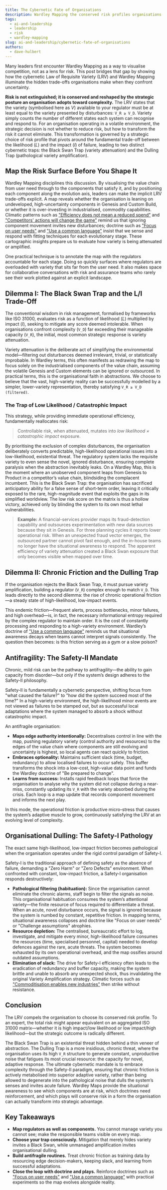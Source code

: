 ```yaml
---
title: The Cybernetic Fate of Organisations
description: Wardley Mapping the conserved risk profiles organisations face when they attenuate or amplify variety.
tags:
  - ai-and-leadership
  - leadership
  - risk
  - wardley-mapping
slug: ai-and-leadership/cybernetic-fate-of-organisations
authors:
  - dave-hulbert
---
```


Many leaders first encounter Wardley Mapping as a way to visualise competition, not as a lens for risk. This post bridges that gap by showing how the cybernetic Law of Requisite Variety (LRV) and Wardley Mapping illuminate the hidden trade-offs organisations make when they confront uncertainty.

**Risk is not extinguished; it is conserved and reshaped by the strategic posture an organisation adopts toward complexity.**
The LRV states that the variety (symbolised here as *V*) available to your regulator must be at least equal to the variety presented by disturbances: `V_R ≥ V_D`. Variety simply counts the number of different states each system can recognise and respond to. For an organisation operating in a volatile environment, the strategic decision is not whether to reduce risk, but how to transform the risk it cannot eliminate. This transformation is governed by a strategic choice of risk profile that pivots around the fundamental trade-off between the likelihood (*L*) and the impact (*I*) of failure, leading to two distinct cybernetic traps: the Black Swan Trap (variety attenuation) and the Dulling Trap (pathological variety amplification).

<!-- truncate -->

## Map the Risk Surface Before You Shape It

Wardley Mapping disciplines this discussion. By visualising the value chain from user need through to the components that satisfy it, and by positioning each component along the evolution axis, leaders can make the implicit LRV trade-offs explicit. A map reveals whether the organisation is leaning on undeveloped, high-uncertainty components in Genesis and Custom Build, or whether it is over-investing in industrialised, commodity capabilities. Climatic patterns such as ["Efficiency does not mean a reduced spend"](/climatic-patterns/efficiency-does-not-mean-a-reduced-spend) and ["Competitors' actions will change the game"](/climatic-patterns/competitors-actions-will-change-the-game) remind us that ignoring component movement invites new disturbances; doctrine such as ["Focus on user needs"](/doctrines/focus-on-user-needs) and ["Use a common language"](/doctrines/use-a-common-language) insist that we sense and respond with fitting techniques for each evolutionary stage. These cartographic insights prepare us to evaluate how variety is being attenuated or amplified.

One practical technique is to annotate the map with the regulators accountable for each stage. Doing so quickly surfaces where regulators are overloaded with variety that sits far from the user need. It also makes space for collaborative conversations with risk and assurance teams who rarely see their work plotted against an explicit landscape.

## Dilemma I: The Black Swan Trap and the L/I Trade-Off

The conventional wisdom in risk management, formalised by frameworks like ISO 31000, evaluates risk as a function of likelihood (*L*) multiplied by impact (*I*), seeking to mitigate any score deemed intolerable. When organisations confront complexity (`V_D`) far exceeding their manageable capacity (`V_R`), the initial, most common strategic response is variety attenuation.

Variety attenuation is the deliberate act of simplifying the environmental model—filtering out disturbances deemed irrelevant, trivial, or statistically improbable. In Wardley terms, this often manifests as redrawing the map to focus solely on the industrialised components of the value chain, assuming the volatile Genesis and Custom elements can be ignored or outsourced. In practical terms, this is the organisational faith in abstractions. We choose to believe that the vast, high-variety reality can be successfully modelled by a simpler, lower-variety representation, thereby satisfying `V_R ≥ V_D (filtered)`.

### The Trap of Low Likelihood / Catastrophic Impact

This strategy, while providing immediate operational efficiency, fundamentally reallocates risk:

> Controllable risk, when attenuated, mutates into *low likelihood × catastrophic impact* exposure.

By prioritising the exclusion of complex disturbances, the organisation deliberately converts predictable, high-likelihood operational issues into a low-likelihood, existential threat. The regulatory system lacks the requisite variety to even sense the novel, ignored disturbance, ensuring complete paralysis when the abstraction inevitably leaks. On a Wardley Map, this is the moment where an unobserved component leaps from Genesis to Product in a competitor’s value chain, blindsiding the complacent incumbent. This is the Black Swan Trap: the organisation has sacrificed anticipatory ability for a false sense of short-term order, leaving it critically exposed to the rare, high-magnitude event that exploits the gaps in its simplified worldview. The low risk score on the matrix is thus a hollow victory, achieved only by blinding the system to its own most lethal vulnerabilities.

> **Example:** A financial-services provider maps its fraud-detection capability and outsources experimentation with new data sources because they sit in Genesis. For three planning cycles it reports lower operational risk. When an unexpected fraud vector emerges, the outsourced partner cannot pivot fast enough, and the in-house teams no longer have the situational awareness to respond. The apparent efficiency of variety attenuation created a Black Swan exposure that only becomes visible when mapped over time.

## Dilemma II: Chronic Friction and the Dulling Trap

If the organisation rejects the Black Swan Trap, it must pursue variety amplification, building a regulator (`V_R`) complex enough to match `V_D`. This leads directly to the second dilemma: the rise of chronic operational friction—a steady state of high-likelihood, low-impact events.

This endemic friction—frequent alerts, process bottlenecks, minor failures, and high overhead—is, in fact, the necessary informational entropy required by the complex regulator to maintain order. It is the cost of constantly processing and responding to a high-variety environment. Wardley’s doctrine of ["Use a common language"](/doctrines/use-a-common-language) reminds us that situational awareness decays when teams cannot interpret signals consistently. The question then becomes: is this friction serving as a gym or a slow poison?

## Antifragility: The Safety-II Mandate

Chronic, mild risk can be the pathway to antifragility—the ability to gain capacity from disorder—but only if the system’s design adheres to the Safety-II philosophy.

Safety-II is fundamentally a cybernetic perspective, shifting focus from "what caused the failure?" to "how did the system succeed most of the time?" In a high-variety environment, the high-likelihood minor events are not viewed as failures to be stamped out, but as successful local adaptations where the system managed to absorb a shock without catastrophic impact.

An antifragile organisation:

- **Maps edge authority intentionally:** Decentralises control in line with the map, pushing regulatory variety (control authority and resources) to the edges of the value chain where components are still evolving and uncertainty is highest, so local agents can react quickly to friction.
- **Embraces optionality:** Maintains sufficient slack (time, budget, redundancy) to allow localised failures to occur safely. This buffer transforms the shock into a low-cost, high-value data point and funds the Wardley doctrine of "Be prepared to change".
- **Learns from success:** Installs rapid feedback loops that force the organisation to analyse why the system did not collapse during a near-miss, constantly updating its `V_R` with the variety absorbed during the crisis. Each loop is a map update that records component movement and informs the next play.

In this mode, the operational friction is productive micro-stress that causes the system’s adaptive muscle to grow, continuously satisfying the LRV at an evolving level of complexity.

## Organisational Dulling: The Safety-I Pathology

The exact same high-likelihood, low-impact friction becomes pathological when the organisation operates under the rigid control paradigm of Safety-I.

Safety-I is the traditional approach of defining safety as the absence of failure, demanding a "Zero Harm" or "Zero Defects" environment. When confronted with constant, low-impact friction, a Safety-I organisation responds destructively:

- **Pathological filtering (habituation):** Since the organisation cannot eliminate the chronic alarms, staff begin to filter the signals as noise. This organisational habituation consumes the system’s attentional variety—the finite resource of focus required to differentiate a threat. When an acute, novel disturbance occurs, the signal is ignored because the system is numbed by constant, repetitive friction. In mapping terms, situational awareness collapses and doctrine like "Focus on user needs" or "Challenge assumptions" atrophies.
- **Resource depletion:** The centralised, bureaucratic effort to log, investigate, and mitigate every minor, high-likelihood failure consumes the resources (time, specialised personnel, capital) needed to develop defences against the rare, acute threats. The system becomes exhausted by its own operational overhead, and the map ossifies around outdated assumptions.
- **Elimination of slack:** The drive for Safety-I efficiency often leads to the eradication of redundancy and buffer capacity, making the system brittle and unable to absorb any unexpected shock, thus invalidating the original Variety Amplification strategy. Climatic forces such as ["Commoditisation enables new industries"](/climatic-patterns/commoditisation-enables-new-industries) then strike without resistance.

## Conclusion

The LRV compels the organisation to choose its conserved risk profile. To an expert, the total risk might appear equivalent on an aggregated ISO 31000 matrix—whether it is high impact/low likelihood or low impact/high likelihood—but the strategic outcome is radically different.

The Black Swan Trap is an existential threat hidden behind a thin veneer of abstraction. The Dulling Trap is a more insidious, chronic threat, where the organisation uses its high `V_R` structure to generate constant, unproductive noise that fatigues its most crucial resource: the capacity for novel, adaptive response. The ultimate cybernetic mandate is to embrace complexity through the Safety-II paradigm, ensuring that chronic friction is actively metabolised into superior adaptive variety, rather than being allowed to degenerate into the pathological noise that dulls the system’s senses and invites acute failure. Wardley Maps provide the situational awareness to see which components are at risk, which doctrines need reinforcement, and which plays will conserve risk in a form the organisation can actually transform into strategic advantage.

## Key Takeaways

- **Map regulators as well as components.** You cannot manage variety you cannot see; make the responsible teams visible on every map.
- **Choose your trap consciously.** Mitigation that merely hides variety invites a Black Swan, while unmanaged amplification invites organisational dulling.
- **Build antifragile routines.** Treat chronic friction as training data by resourcing edge decision-makers, keeping slack, and learning from successful adaptations.
- **Close the loop with doctrine and plays.** Reinforce doctrines such as ["Focus on user needs"](/doctrines/focus-on-user-needs) and ["Use a common language"](/doctrines/use-a-common-language) with practical experiments so the map evolves alongside reality.
